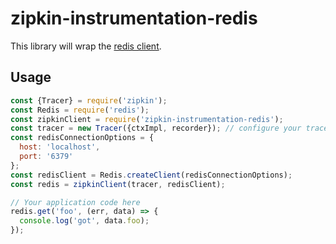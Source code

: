 # zipkin-instrumentation-redis

This library will wrap the [redis client](https://www.npmjs.com/package/redis).

## Usage

```javascript
const {Tracer} = require('zipkin');
const Redis = require('redis');
const zipkinClient = require('zipkin-instrumentation-redis');
const tracer = new Tracer({ctxImpl, recorder}); // configure your tracer properly here
const redisConnectionOptions = {
  host: 'localhost',
  port: '6379'
};
const redisClient = Redis.createClient(redisConnectionOptions);
const redis = zipkinClient(tracer, redisClient);

// Your application code here
redis.get('foo', (err, data) => {
  console.log('got', data.foo);
});
```
